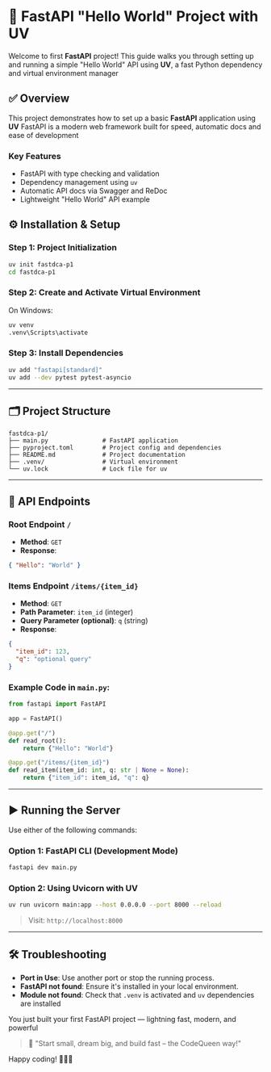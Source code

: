 # 🚀 FastAPI "Hello World" Project with UV
Welcome to first **FastAPI** project! This guide walks you through setting up and running a simple 
"Hello World" API using **UV**, a fast Python dependency and virtual environment manager

## ✅ Overview
This project demonstrates how to set up a basic **FastAPI** application using **UV** FastAPI is a modern web
framework built for speed, automatic docs and ease of development

### Key Features
* FastAPI with type checking and validation
* Dependency management using `uv`
* Automatic API docs via Swagger and ReDoc
* Lightweight "Hello World" API example

## ⚙️ Installation & Setup
### Step 1: Project Initialization

```bash
uv init fastdca-p1
cd fastdca-p1
```

### Step 2: Create and Activate Virtual Environment
On Windows:

```bash
uv venv
.venv\Scripts\activate
```

### Step 3: Install Dependencies

```bash
uv add "fastapi[standard]"
uv add --dev pytest pytest-asyncio
```

---

## 🗂 Project Structure

```
fastdca-p1/
├── main.py               # FastAPI application
├── pyproject.toml        # Project config and dependencies
├── README.md             # Project documentation
├── .venv/                # Virtual environment
└── uv.lock               # Lock file for uv
```

---

## 📌 API Endpoints

### Root Endpoint `/`

* **Method**: `GET`
* **Response**:

```json
{ "Hello": "World" }
```

### Items Endpoint `/items/{item_id}`

* **Method**: `GET`
* **Path Parameter**: `item_id` (integer)
* **Query Parameter (optional)**: `q` (string)
* **Response**:

```json
{
  "item_id": 123,
  "q": "optional query"
}
```

### Example Code in `main.py`:

```python
from fastapi import FastAPI

app = FastAPI()

@app.get("/")
def read_root():
    return {"Hello": "World"}

@app.get("/items/{item_id}")
def read_item(item_id: int, q: str | None = None):
    return {"item_id": item_id, "q": q}
```

---

## ▶️ Running the Server

Use either of the following commands:

### Option 1: FastAPI CLI (Development Mode)

```bash
fastapi dev main.py
```

### Option 2: Using Uvicorn with UV

```bash
uv run uvicorn main:app --host 0.0.0.0 --port 8000 --reload
```

> Visit: `http://localhost:8000`

---


## 🛠 Troubleshooting

* **Port in Use**: Use another port or stop the running process.
* **FastAPI not found**: Ensure it's installed in your local environment.
* **Module not found**: Check that `.venv` is activated and `uv` dependencies are installed


You just built your first FastAPI project — lightning fast, modern, and powerful

> 🚀 "Start small, dream big, and build fast – the CodeQueen way!"

Happy coding! 👩‍💻✨




